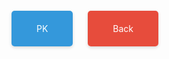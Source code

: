 <style>
  .button {
    padding: 20px 40px;
    color: #fff;
    text-decoration: none;
    border-radius: 5px;
    transition: background-color 0.3s ease, transform 0.3s ease, box-shadow 0.3s ease;
    box-shadow: 0 2px 5px rgba(0, 0, 0, 0.15);
  }

  .button:hover {
    transform: scale(1.05);
    box-shadow: 0 2px 10px rgba(0, 0, 0, 0.25);
  }

  .button-pk {
    background-color: #3498db;
  }

  .button-pk:hover {
    background-color: #2980b9;
  }

  .button-back {
    background-color: #e74c3c;
  }

  .button-back:hover {
    background-color: #c0392b;
  }

  .button-container {
    display: inline-block;
    margin-right: 20px; /* Adjusted margin for more space between buttons */
  }
</style>

<span class="button-container">
  <a href="./PK/" class="button button-pk">PK</a>
</span>

<span class="button-container">
  <a href="../" class="button button-back">Back</a>
</span>
